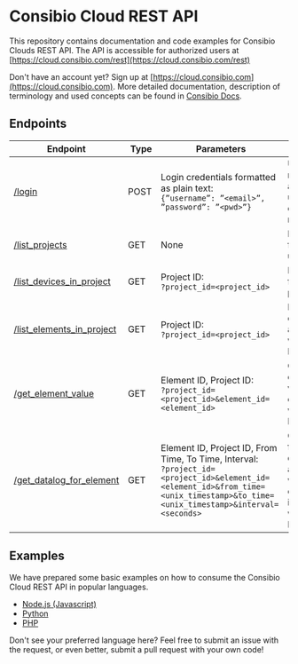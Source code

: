 # Consibio Cloud REST API
This repository contains documentation and code examples for Consibio Clouds REST API.
The API is accessible for authorized users at [https://cloud.consibio.com/rest](https://cloud.consibio.com/rest)

Don't have an account yet? Sign up at [https://cloud.consibio.com](https://cloud.consibio.com).
More detailed documentation, description of terminology and used concepts can be found in [Consibio Docs](https://docs.consibio.com/rest-api/).


## Endpoints

| **Endpoint** | **Type** | **Parameters** | **Description** |
| ------------ | -------- | -------------- | --------------- |
| [/login](https://cloud.consibio.com/rest/login) | POST | Login credentials formatted as plain text: <br>`{”username”: ”<email>”, ”password”: ”<pwd>”}` | Used to retrieve the auth token used for all other requests |
| [/list_projects](https://cloud.consibio.com/rest/list_projects) | GET | None | List projects for given user. |
| [/list_devices_in_project](https://cloud.consibio.com/rest/list_devices_in_project) | GET | Project ID: <br>`?project_id=<project_id>` | List devices for a given project ID. |
| [/list_elements_in_project	](https://cloud.consibio.com/rest/list_elements_in_project) | GET | Project ID: <br>`?project_id=<project_id>` | List all elements in a project with given ID. |
| [/get_element_value](https://cloud.consibio.com/rest/get_element_value) | GET | Element ID, Project ID: <br>`?project_id=<project_id>&element_id=<element_id>` | Get the current value of an element with given ID. |
| [/get_datalog_for_element](https://cloud.consibio.com/rest/get_datalog_for_element) | GET | Element ID, Project ID, From Time, To Time, Interval: <br>`?project_id=<project_id>&element_id=<element_id>&from_time=<unix_timestamp>&to_time=<unix_timestamp>&interval=<seconds>` | Get data from the datalog associated with a given element ID in a project with given ID. |

## Examples
We have prepared some basic examples on how to consume the Consibio Cloud REST API in popular languages. 

- [Node.js (Javascript)](./node/example.js)
- [Python](./python/example.py)
- [PHP](./php/example.php)

Don't see your preferred language here? Feel free to submit an issue with the request, or even better, submit a pull request with your own code!
